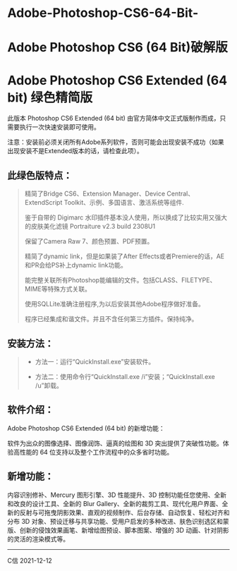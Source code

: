 # Adobe-Photoshop-CS6-64-Bit-
Adobe Photoshop CS6 (64 Bit)破解版  
===

# Adobe Photoshop CS6 Extended (64 bit) 绿色精简版  


此版本 Photoshop CS6 Extended (64 bit) 由官方简体中文正式版制作而成，只需要执行一次快速安装即可使用。

注意：安装前必须关闭所有Adobe系列软件，否则可能会出现安装不成功（如果出现安装不是Extended版本的话，请检查此项）。

## 此绿色版特点：
> 精简了Bridge CS6、Extension Manager、Device Central、ExtendScript Toolkit、示例、多国语言、激活系统等组件.  
> 
> 鉴于自带的 Digimarc 水印插件基本没人使用，所以换成了比较实用又强大的皮肤美化滤镜 Portraiture v2.3 build 2308U1  
> 
> 保留了Camera Raw 7、颜色预置、PDF预置。  
> 
> 精简了dynamic link，但是如果装了After Effects或者Premiere的话，AE和PR会给PS补上dynamic link功能。  
> 
> 能完整关联所有Photoshop能编辑的文件。包括CLASS、FILETYPE、MIME等特殊方式关联。  
> 
> 使用SQLLite准确注册程序,为以后安装其他Adobe程序做好准备。  
> 
> 程序已经集成和谐文件。并且不含任何第三方插件。保持纯净。  
> 

## 安装方法：  

> + 方法一：运行“QuickInstall.exe”安装软件。  
> 
>
> + 方法二：使用命令行“QuickInstall.exe /i”安装；“QuickInstall.exe /u”卸载。  



## 软件介绍：  

Adobe Photoshop CS6 Extended (64 bit) 的新增功能：  

软件为出众的图像选择、图像润饰、逼真的绘图和 3D 突出提供了突破性功能。体验高性能的 64 位支持以及整个工作流程中的众多省时功能。  


## 新增功能：  

内容识别修补、Mercury 图形引擎、3D 性能提升、3D 控制功能任您使用、全新和改良的设计工具、全新的 Blur Gallery、全新的裁剪工具、现代化用户界面、全新的反射与可拖曳阴影效果、直观的视频制作、后台存储、自动恢复、轻松对齐和分布 3D 对象、预设迁移与共享功能、受用户启发的多种改进、肤色识别选区和蒙版、创新的侵蚀效果画笔、新增绘图预设、脚本图案、增强的 3D 动画、针对阴影的灵活的渲染模式等。







-----
C信
2021-12-12

